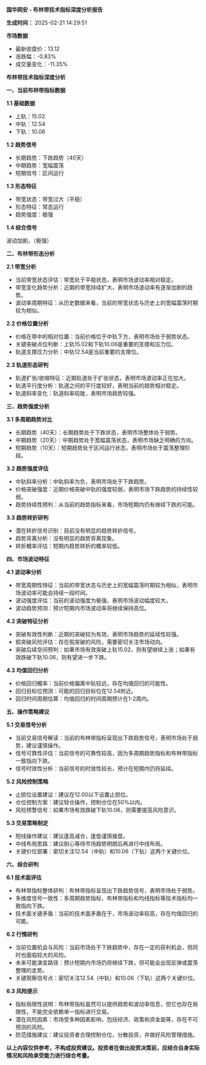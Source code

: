 **国华网安 - 布林带技术指标深度分析报告**

**生成时间：** 2025-02-21 14:29:51

**市场数据**

* 最新收盘价：13.12
* 涨跌幅：-0.83%
* 成交量变化：-11.35%

**布林带技术指标深度分析**

**一、当前布林带指标数据**

**1.1 基础数据**

* 上轨：15.02
* 中轨：12.54
* 下轨：10.06

**1.2 趋势信号**

* 长期趋势：下跌趋势（40天）
* 中期趋势：宽幅震荡
* 短期信号：区间运行

**1.3 形态特征**

* 带宽状态：带宽过大（平稳）
* 形态特征：常态运行
* 趋势强度：极强

**1.4 综合信号**

波动加剧，（极强）

**二、布林带形态分析**

**2.1 带宽分析**

* 当前带宽状态评估：带宽处于平稳状态，表明市场波动率相对稳定。
* 带宽变化趋势分析：近期的带宽持续扩大，表明市场波动率有逐渐加剧的趋势。
* 波动率周期特征：从历史数据来看，当前的带宽状态与历史上的宽幅震荡时期较为相似。

**2.2 价格位置分析**

* 价格在带中的相对位置：当前价格位于中轨下方，表明市场处于弱势状态。
* 关键突破点位判断：上轨15.02和下轨10.06是重要的支撑和压力位。
* 轨道支撑压力分析：中轨12.54是当前重要的支撑位。

**2.3 轨道形态研判**

* 轨道扩张/收缩特征：近期轨道处于扩张状态，表明市场波动率正在加大。
* 轨道平行度分析：轨道之间的平行度较好，表明当前的趋势相对稳定。
* 轨道斜率变化：轨道斜率较陡，表明市场趋势较强。

**三、趋势强度分析**

**3.1 多周期趋势对比**

* 长期趋势（40天）：长期趋势处于下跌状态，表明市场整体处于弱势。
* 中期趋势（20天）：中期趋势处于宽幅震荡状态，表明市场缺乏明确的方向。
* 短期趋势（10天）：短期趋势处于区间运行状态，表明市场处于震荡整理阶段。

**3.2 趋势强度评估**

* 中轨斜率分析：中轨斜率为负，表明市场处于下跌趋势。
* 价格突破强度：近期价格突破中轨的强度较弱，表明市场下跌趋势的持续性较弱。
* 趋势持续性预判：从当前的趋势指标来看，市场短期内仍有继续下跌的可能。

**3.3 趋势转折研判**

* 潜在转折信号识别：目前没有明显的趋势转折信号。
* 趋势背离分析：没有明显的趋势背离现象。
* 转折概率评估：短期内趋势转折的概率较低。

**四、市场波动特征**

**4.1 波动率分析**

* 带宽周期性特征：当前的带宽状态与历史上的宽幅震荡时期较为相似，表明市场波动率可能会持续一段时间。
* 波动强度评估：当前的波动强度为极强，表明市场波动幅度较大。
* 波动趋势预测：预计短期内市场波动率将继续保持高位。

**4.2 突破特征分析**

* 突破有效性判断：近期的突破较为有效，表明市场趋势的延续性较强。
* 假突破风险评估：存在假突破的风险，需要密切关注市场动向。
* 突破后续空间预判：如果市场有效突破上轨15.02，则有望继续上涨；如果有效跌破下轨10.06，则有望进一步下跌。

**4.3 均值回归分析**

* 价格回归概率：当前价格偏离中轨较远，存在均值回归的可能性。
* 回归目标位预测：可能的回归目标位在12.54附近。
* 回归时间周期估算：均值回归的时间周期预计在1-2周内。

**五、操作策略建议**

**5.1 交易信号分析**

* 当前交易信号解读：当前的布林带指标呈现出下跌趋势信号，表明市场处于弱势，建议谨慎操作。
* 信号可靠性评估：当前信号的可靠性较高，因为多周期趋势指标和布林带指标一致指向下跌。
* 信号时效性分析：当前信号的时效性较长，预计在短期内仍将延续。

**5.2 风险控制策略**

* 止损位设置建议：建议在12.00以下设置止损位。
* 仓位控制方案：建议轻仓操作，控制仓位在50%以内。
* 风险预警信号：如果市场有效跌破下轨10.06，则需要提高风险意识。

**5.3 交易策略制定**

* 短线操作建议：建议逢高减仓，逢低谨慎接盘。
* 中线布局思路：建议耐心等待市场趋势明朗后再进行中线布局。
* 关键价位部署：密切关注12.54（中轨）和10.06（下轨）这两个关键价位。

**六、综合研判**

**6.1 技术面评估**

* 布林带指标整体研判：布林带指标呈现出下跌趋势信号，表明市场处于弱势。
* 多维度信号一致性：多周期趋势指标、布林带指标和均线指标等技术指标均一致指向下跌。
* 技术面关键矛盾：当前的技术面矛盾在于，市场波动率较高，存在均值回归的可能。

**6.2 行情研判**

* 当前位置机会与风险：当前市场处于下跌趋势中，存在一定的获利机会，但同时也面临较大的风险。
* 未来可能演变路径：预计短期内市场仍将继续下跌，但可能会出现反弹或震荡整理的走势。
* 关键观察信号点：密切关注12.54（中轨）和10.06（下轨）这两个关键价位。

**6.3 风险提示**

* 指标局限性说明：布林带指标虽然可以提供趋势和波动率信息，但它也存在局限性，不能完全依赖单一指标进行交易。
* 潜在风险因素：市场受多种因素影响，包括经济、政策和资金面等，存在不可预测的风险。
* 防范措施建议：建议投资者合理控制仓位，分散投资，并做好风险管理措施。

**以上内容仅供参考，不构成投资建议。投资者在做出投资决策前，应结合自身实际情况和风险承受能力进行综合考量。**